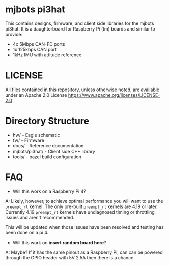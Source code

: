 # mjbots pi3hat #

This contains designs, firmware, and client side libraries for the
mjbots pi3hat.  It is a daughterboard for Raspberry Pi (tm) boards and
similar to provide:

* 4x 5Mbps CAN-FD ports
* 1x 125kbps CAN port
* 1kHz IMU with attitude reference

# LICENSE #

All files contained in this repository, unless otherwise noted, are
available under an Apache 2.0 License
https://www.apache.org/licenses/LICENSE-2.0

# Directory Structure #

* hw/ - Eagle schematic
* fw/ - Firmware
* docs/ - Reference documentation
* mjbots/pi3hat/ - Client side C++ library
* tools/ - bazel build configuration

# FAQ #

* Will this work on a Raspberry Pi 4?

A: Likely, however, to achieve optimal performance you will want to
use the `preempt_rt` kernel.  The only pre-built `preempt_rt` kernels
are 4.19 or later.  Currently 4.19 `preempt_rt` kernels have
undiagnosed timing or throttling issues and aren't recommended.

This will be updated when those issues have been resolved and testing
has been done on a pi 4.

* Will this work on **insert random board here**?

A: Maybe?  If it has the same pinout as a Raspberry Pi, can can be
powered through the GPIO header with 5V 2.5A then there is a chance.
